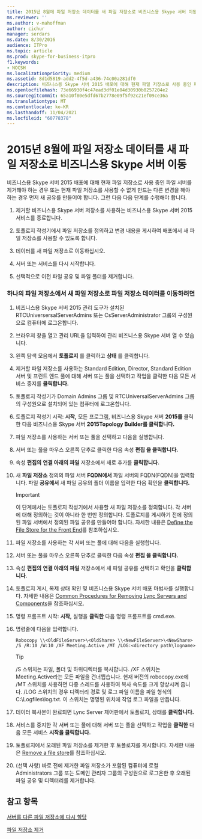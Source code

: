 ```yaml
---
title: 2015년 8월에 파일 저장소 데이터를 새 파일 저장소로 비즈니스용 Skype 서버 이동
ms.reviewer: ''
ms.author: v-mahoffman
author: cichur
manager: serdars
ms.date: 8/30/2016
audience: ITPro
ms.topic: article
ms.prod: skype-for-business-itpro
f1.keywords:
- NOCSH
ms.localizationpriority: medium
ms.assetid: 8d1d5819-add2-4f5d-a436-74c00a281df0
description: 비즈니스용 Skype 서버 2015 배포에 대해 현재 파일 저장소로 사용 중인 파일 서버를 제거해야 하는 경우 또는 현재 파일 저장소를 사용할 수 없게 만드는 다른 변경을 해야 하는 경우 먼저 새 공유를 만들어야 합니다. 그런 다음 다음 단계를 수행해야 합니다.
ms.openlocfilehash: 73e66930f4c47ead3df01e04d30930b0257204e2
ms.sourcegitcommit: 65a10f80e5dfd67b2778e09f5f92c21ef09ce36a
ms.translationtype: MT
ms.contentlocale: ko-KR
ms.lasthandoff: 11/04/2021
ms.locfileid: "60778378"
---
```

# <a name="move-file-store-data-to-a-new-file-store-in-skype-for-business-server-2015"></a>2015년 8월에 파일 저장소 데이터를 새 파일 저장소로 비즈니스용 Skype 서버 이동

비즈니스용 Skype 서버 2015 배포에 대해 현재 파일 저장소로 사용 중인 파일 서버를 제거해야 하는 경우 또는 현재 파일 저장소를 사용할 수 없게 만드는 다른 변경을 해야 하는 경우 먼저 새 공유를 만들어야 합니다. 그런 다음 다음 단계를 수행해야 합니다.

1. 제거할 비즈니스용 Skype 서버 저장소를 사용하는 비즈니스용 Skype 서버 2015 서비스를 종료합니다.

2. 토폴로지 작성기에서 파일 저장소를 정의하고 변경 내용을 게시하여 배포에서 새 파일 저장소를 사용할 수 있도록 합니다.

3. 데이터를 새 파일 저장소로 이동하십시오.

4. 서버 또는 서비스를 다시 시작합니다.

5. 선택적으로 이전 파일 공유 및 파일 폴더를 제거합니다.

### <a name="to-move-file-store-data-from-one-file-store-to-a-new-file-store"></a>하나의 파일 저장소에서 새 파일 저장소로 파일 저장소 데이터를 이동하려면

1. 비즈니스용 Skype 서버 2015 관리 도구가 설치된 RTCUniversersalServerAdmins 또는 CsServerAdministrator 그룹의 구성원으로 컴퓨터에 로그온합니다.

2. 브라우저 창을 열고 관리 URL을 입력하여 관리 비즈니스용 Skype 서버 열 수 있습니다.

3. 왼쪽 탐색 모음에서 **토폴로지** 를 클릭하고 **상태** 를 클릭합니다.

4. 제거할 파일 저장소를 사용하는 Standard Edition, Director, Standard Edition 서버 및 프런트 엔드 풀에 대해 서버 또는 풀을 선택하고 작업을 클릭한 다음 모든 서비스 중지를 **클릭합니다.** 

5. 토폴로지 작성기가 Domain Admins 그룹 및 RTCUniversalServerAdmins 그룹의 구성원으로 설치되어 있는 컴퓨터에 로그온합니다.

6. 토폴로지 작성기 시작:  **시작,** 모든 프로그램, 비즈니스용 Skype 서버 **2015를** 클릭한 다음 비즈니스용 Skype 서버 **2015Topology Builder를 클릭합니다.**

7. 파일 저장소를 사용하는 서버 또는 풀을 선택하고 다음을 실행합니다.

8. 서버 또는 풀을 마우스 오른쪽 단추로 클릭한 다음 속성 **편집 을 클릭합니다.**

9. 속성 **편집의** **연결 아래의** **파일** 저장소에서 새로 추가를 **클릭합니다.**

10. 새 **파일 저장소** 정의의 파일 서버 **FQDN에서** 파일 서버의 FQDN(FQDN)을 입력합니다. 파일 **공유에서** 새 파일 공유의 폴더 이름을 입력한 다음 확인을 **클릭합니다.**

     > [!IMPORTANT]
     > 이 단계에서는 토폴로지 작성기에서 사용할 새 파일 저장소를 정의합니다. 각 서버에 대해 정의하는 것이 아니라 한 번만 정의합니다. 토폴로지를 게시하기 전에 정의된 파일 서버에서 정의된 파일 공유를 만들어야 합니다. 자세한 내용은 [Define the File Store for the Front End](/previous-versions/office/communications/gg133895(v=ocs.14))를 참조하십시오.

11. 파일 저장소를 사용하는 각 서버 또는 풀에 대해 다음을 실행합니다.

12. 서버 또는 풀을 마우스 오른쪽 단추로 클릭한 다음 속성 **편집 을 클릭합니다.**

13. 속성 **편집의** **연결 아래의** **파일** 저장소에서 새 파일 공유를 선택하고 확인을 **클릭합니다.**

14. 토폴로지 게시, 복제 상태 확인 및 비즈니스용 Skype 서버 배포 마법사를 실행합니다. 자세한 내용은 [Common Procedures for Removing Lync Servers and Components](/previous-versions/office/skype-server-2010/gg195688(v=ocs.14))을 참조하십시오.

15. 명령 프롬프트 시작: **시작,** 실행을 **클릭한** 다음 명령 프롬프트를 cmd.exe.

16. 명령줄에 다음을 입력합니다.

    ```console
    Robocopy \\<OldFileServer>\<OldShare> \\<NewFileServer>\<NewShare> /S /R:10 /W:10 /XF Meeting.Active /MT /LOG:<directory path\logname>
    ```

    > [!TIP]
    > /S 스위치는 파일, 폴더 및 하위디렉터를 복사합니다. /XF 스위치는 Meeting.Active라는 모든 파일을 건너뜁습니다. 현재 버전의 robocopy.exe에 /MT 스위치를 사용하면 다중 스레드를 사용하여 복사 속도를 크게 향상시켜 줍니다. /LOG 스위치의 경우 디렉터리 경로 및 로그 파일 이름을 파일 형식의 C:\Logfiles\log.txt. 이 스위치는 명명된 위치에 작업 로그 파일을 만듭니다.

17. 데이터 복사본이 완료되면 Lync Server 제어판에서 토폴로지, 상태를 **클릭합니다.**

18. 서비스를 중지한 각 서버 또는 풀에 대해 서버 또는 풀을 선택하고 작업을 **클릭한** 다음 모든 서비스 **시작을 클릭합니다.**

19. 토폴로지에서 오래된 파일 저장소를 제거한 후 토폴로지를 게시합니다. 자세한 내용은 [Remove a file store](/previous-versions/office/skype-server-2010/gg195635(v=ocs.14))를 참조하십시오.

20. (선택 사항) 바로 전에 제거한 파일 저장소가 포함된 컴퓨터에 로컬 Administrators 그룹 또는 도메인 관리자 그룹의 구성원으로 로그온한 후 오래된 파일 공유 및 디렉터리를 제거합니다.

## <a name="see-also"></a>참고 항목

[서버를 다른 파일 저장소에 다시 할당](/previous-versions/office/skype-server-2010/gg195633(v=ocs.14))

[파일 저장소 제거](/previous-versions/office/skype-server-2010/gg195635(v=ocs.14))